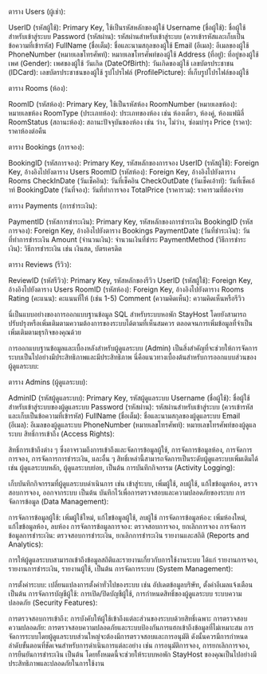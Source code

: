 ตาราง Users (ผู้เช่า):

UserID (รหัสผู้ใช้): Primary Key, ใช้เป็นรหัสหลักของผู้ใช้
Username (ชื่อผู้ใช้): ชื่อผู้ใช้สำหรับเข้าสู่ระบบ
Password (รหัสผ่าน): รหัสผ่านสำหรับเข้าสู่ระบบ (ควรเข้ารหัสและเก็บเป็นข้อความที่เข้ารหัส)
FullName (ชื่อเต็ม): ชื่อและนามสกุลของผู้ใช้
Email (อีเมล): อีเมลของผู้ใช้
PhoneNumber (หมายเลขโทรศัพท์): หมายเลขโทรศัพท์ของผู้ใช้
Address (ที่อยู่): ที่อยู่ของผู้ใช้
เพศ (Gender): เพศของผู้ใช้
วันเกิด (DateOfBirth): วันเกิดของผู้ใช้
เลขบัตรประชาชน (IDCard): เลขบัตรประชาชนของผู้ใช้
รูปโปรไฟล์ (ProfilePicture): ที่เก็บรูปโปรไฟล์ของผู้ใช้

ตาราง Rooms (ห้อง):

RoomID (รหัสห้อง): Primary Key, ใช้เป็นรหัสห้อง
RoomNumber (หมายเลขห้อง): หมายเลขห้อง
RoomType (ประเภทห้อง): ประเภทของห้อง เช่น ห้องเดี่ยว, ห้องคู่, ห้องแฟมิลี่
RoomStatus (สถานะห้อง): สถานะปัจจุบันของห้อง เช่น ว่าง, ไม่ว่าง, ซ่อมบำรุง
Price (ราคา): ราคาห้องต่อคืน

ตาราง Bookings (การจอง):

BookingID (รหัสการจอง): Primary Key, รหัสหลักของการจอง
UserID (รหัสผู้ใช้): Foreign Key, อ้างอิงไปยังตาราง Users
RoomID (รหัสห้อง): Foreign Key, อ้างอิงไปยังตาราง Rooms
CheckInDate (วันเช็คอิน): วันที่เช็คอิน
CheckOutDate (วันเช็คเอ้าท์): วันที่เช็คเอ้าท์
BookingDate (วันที่จอง): วันที่ทำการจอง
TotalPrice (ราคารวม): ราคารวมที่ต้องจ่าย

ตาราง Payments (การชำระเงิน):

PaymentID (รหัสการชำระเงิน): Primary Key, รหัสหลักของการชำระเงิน
BookingID (รหัสการจอง): Foreign Key, อ้างอิงไปยังตาราง Bookings
PaymentDate (วันที่ชำระเงิน): วันที่ทำการชำระเงิน
Amount (จำนวนเงิน): จำนวนเงินที่ชำระ
PaymentMethod (วิธีการชำระเงิน): วิธีการชำระเงิน เช่น เงินสด, บัตรเครดิต

ตาราง Reviews (รีวิว):

ReviewID (รหัสรีวิว): Primary Key, รหัสหลักของรีวิว
UserID (รหัสผู้ใช้): Foreign Key, อ้างอิงไปยังตาราง Users
RoomID (รหัสห้อง): Foreign Key, อ้างอิงไปยังตาราง Rooms
Rating (คะแนน): คะแนนที่ให้ (เช่น 1-5)
Comment (ความคิดเห็น): ความคิดเห็นหรือรีวิว

นี่เป็นแบบอย่างของการออกแบบฐานข้อมูล SQL สำหรับระบบหอพัก StayHost โดยยังสามารถปรับปรุงหรือเพิ่มเติมตามความต้องการของระบบได้ตามที่เห็นสมควร ตลอดจนการเพิ่มข้อมูลที่จำเป็นเพิ่มเติมตามธุรกิจของคุณด้วย


การออกแบบฐานข้อมูลและเบื้องหลังสำหรับผู้ดูแลระบบ (Admin) เป็นสิ่งสำคัญที่จะช่วยให้การจัดการระบบเป็นไปอย่างมีประสิทธิภาพและมีประสิทธิภาพ นี่คือแนวทางเบื้องต้นสำหรับการออกแบบส่วนของผู้ดูแลระบบ:

ตาราง Admins (ผู้ดูแลระบบ):

AdminID (รหัสผู้ดูแลระบบ): Primary Key, รหัสผู้ดูแลระบบ
Username (ชื่อผู้ใช้): ชื่อผู้ใช้สำหรับเข้าสู่ระบบของผู้ดูแลระบบ
Password (รหัสผ่าน): รหัสผ่านสำหรับเข้าสู่ระบบ (ควรเข้ารหัสและเก็บเป็นข้อความที่เข้ารหัส)
FullName (ชื่อเต็ม): ชื่อและนามสกุลของผู้ดูแลระบบ
Email (อีเมล): อีเมลของผู้ดูแลระบบ
PhoneNumber (หมายเลขโทรศัพท์): หมายเลขโทรศัพท์ของผู้ดูแลระบบ
สิทธิ์การเข้าถึง (Access Rights):

สิทธิ์การเข้าถึงต่าง ๆ ซึ่งอาจรวมถึงการเข้าถึงและจัดการข้อมูลผู้ใช้, การจัดการข้อมูลห้อง, การจัดการการจอง, การจัดการการชำระเงิน, และอื่น ๆ
สิทธิ์เหล่านี้สามารถจัดการเป็นระดับผู้ดูแลระบบเพิ่มเติมได้ เช่น ผู้ดูแลระบบหลัก, ผู้ดูแลระบบย่อย, เป็นต้น
การบันทึกกิจกรรม (Activity Logging):

เก็บบันทึกกิจกรรมที่ผู้ดูแลระบบดำเนินการ เช่น เข้าสู่ระบบ, เพิ่มผู้ใช้, ลบผู้ใช้, แก้ไขข้อมูลห้อง, ตรวจสอบการจอง, ออกจากระบบ เป็นต้น
บันทึกไว้เพื่อการตรวจสอบและความปลอดภัยของระบบ
การจัดการข้อมูล (Data Management):

การจัดการข้อมูลผู้ใช้: เพิ่มผู้ใช้ใหม่, แก้ไขข้อมูลผู้ใช้, ลบผู้ใช้
การจัดการข้อมูลห้อง: เพิ่มห้องใหม่, แก้ไขข้อมูลห้อง, ลบห้อง
การจัดการข้อมูลการจอง: ตรวจสอบการจอง, ยกเลิกการจอง
การจัดการข้อมูลการชำระเงิน: ตรวจสอบการชำระเงิน, ยกเลิกการชำระเงิน
รายงานและสถิติ (Reports and Analytics):

การให้ผู้ดูแลระบบสามารถเข้าถึงข้อมูลสถิติและรายงานเกี่ยวกับการใช้งานระบบ ได้แก่ รายงานการจอง, รายงานการชำระเงิน, รายงานผู้ใช้, เป็นต้น
การจัดการระบบ (System Management):

การตั้งค่าระบบ: เปลี่ยนแปลงการตั้งค่าทั่วไปของระบบ เช่น อัปเดตข้อมูลบริษัท, ตั้งค่าอีเมลแจ้งเตือน เป็นต้น
การจัดการบัญชีผู้ใช้: การเปิด/ปิดบัญชีผู้ใช้, การกำหนดสิทธิ์ของผู้ดูแลระบบ
ระบบความปลอดภัย (Security Features):

การตรวจสอบการเข้าถึง: การบังคับให้ผู้ใช้เข้าถึงแต่ละส่วนของระบบด้วยสิทธิ์เฉพาะ
การตรวจสอบความปลอดภัย: การตรวจสอบความปลอดภัยและระบบป้องกันการแฮกเข้าถึงข้อมูลที่ไม่เหมาะสม
การจัดการระบบโดยผู้ดูแลระบบส่วนใหญ่จะต้องมีการตรวจสอบและการอนุมัติ ดังนั้นควรมีการกำหนดลำดับขั้นตอนที่ชัดเจนสำหรับการดำเนินการแต่ละอย่าง เช่น การอนุมัติการจอง, การยกเลิกการจอง, การยืนยันการชำระเงิน เป็นต้น โดยทั้งหมดนี้จะช่วยให้ระบบหอพัก StayHost ของคุณเป็นไปอย่างมีประสิทธิภาพและปลอดภัยในการใช้งาน
